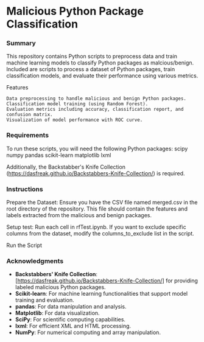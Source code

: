 # Malicious Python Package Classification

### Summary

This repository contains Python scripts to preprocess data and train machine learning models to classify Python packages as malcious/benign. Included are scripts to process a dataset of Python packages, train classification models, and evaluate their performance using various metrics. 

Features

    Data preprocessing to handle malicious and benign Python packages.
    Classification model training (using Random Forest).
    Evaluation metrics including accuracy, classification report, and confusion matrix.
    Visualization of model performance with ROC curve.

### Requirements

To run these scripts, you will need the following Python packages:
    scipy
    numpy
    pandas
    scikit-learn
    matplotlib
    lxml

Additionally, the Backstabber's Knife Collection (https://dasfreak.github.io/Backstabbers-Knife-Collection/) is required.

### Instructions

Prepare the Dataset:
Ensure you have the CSV file named merged.csv in the root directory of the repository. This file should contain the features and labels extracted from the malicious and benign packages.

Setup test:
Run each cell in rfTest.ipynb.
If you want to exclude specific columns from the dataset, modify the columns_to_exclude list in the script.

Run the Script

### Acknowledgments
- **Backstabbers' Knife Collection**: [https://dasfreak.github.io/Backstabbers-Knife-Collection/] for providing labeled malicious Python packages.
- **Scikit-learn**: For machine learning functionalities that support model training and evaluation.
- **pandas**: For data manipulation and analysis.
- **Matplotlib**: For data visualization.
- **SciPy**: For scientific computing capabilities.
- **lxml**: For efficient XML and HTML processing.
- **NumPy**: For numerical computing and array manipulation.